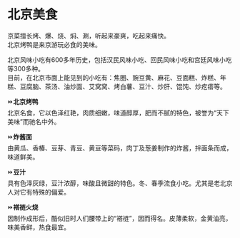 # 北京美食  

京菜擅长烤、爆、烧、焖、涮，听起来豪爽，吃起来痛快。  
北京烤鸭是来京游玩必食的美味。  

北京风味小吃有600多年历史，包括汉民风味小吃、回民风味小吃和宫廷风味小吃等300多种。  
目前，在北京市面上能见到的小吃有：焦圈、豌豆黄、麻花、豆面糕、炸糕、年糕、豆腐脑、茶汤、油炒面、艾窝窝、烤白薯、豆汁、炒肝、馄饨、炒疙瘩等。  

⏩**北京烤鸭**  
北京名食，它以色泽红艳，肉质细嫩，味道醇厚，肥而不腻的特色，被誉为“天下美味”而驰名中外。  

⏩**炸酱面**  
由黄瓜、香椿、豆芽、青豆、黄豆等菜码，肉丁及葱姜制作的炸酱，拌面条而成，味道鲜美。  

⏩**豆汁**  
具有色泽灰绿，豆汁浓醇，味酸且微甜的特色。冬、春季流食小吃。尤其是老北京人对它有特殊的偏爱。  

⏩**褡裢火烧**  
因制作成形后，酷似旧时人们腰带上的“褡裢”，因而得名。皮薄柔软，金黄油亮，味美香鲜，热食最宜。  